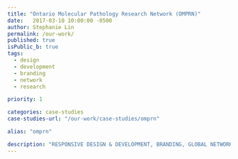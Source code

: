 ```yaml
---
title: "Ontario Molecular Pathology Research Network (OMPRN)"
date:   2017-03-10 10:00:00 -0500
author: Stephanie Lin
permalink: /our-work/
published: true
isPublic_b: true
tags:
  - design
  - development
  - branding
  - network
  - research

priority: 1

categories: case-studies
case-studies-url: "/our-work/case-studies/omprn"

alias: "omprn"

description: "RESPONSIVE DESIGN & DEVELOPMENT, BRANDING, GLOBAL NETWORK, RESEARCH WEBSITE"
---
```

